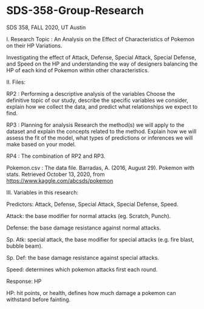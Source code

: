 # SDS-358-Group-Research
SDS 358, FALL 2020, UT Austin

I. Research Topic : An Analysis on the Effect of Characteristics of Pokemon on their HP Variations.

Investigating the effect of Attack, Defense, Special Attack, Special Defense, and Speed on the HP and understanding the way of designers balancing the HP of each kind of Pokemon within other characteristics. 

II. Files:

RP2 : Performing a descriptive analysis of the variables
Choose the definitive topic of our study, describe the specific variables we consider, explain how we collect the data, and predict what relationships we expect to find. 

RP3 : Planning for analysis
Research the method(s) we will apply to the dataset and explain the concepts related to the method. Explain how we will assess the fit of the model, what types of predictions or inferences we will make based on your model.

RP4 : The combination of RP2 and RP3.

Pokemon.csv : The data file.
Barradas, A. (2016, August 29). Pokemon with stats. Retrieved October 13, 2020, from https://www.kaggle.com/abcsds/pokemon

III. Variables in this research:

Predictors: Attack, Defense, Special Attack, Special Defense, Speed.

Attack: the base modifier for normal attacks (eg. Scratch, Punch).

Defense: the base damage resistance against normal attacks.

Sp. Atk: special attack, the base modifier for special attacks (e.g. fire blast, bubble beam).

Sp. Def: the base damage resistance against special attacks.

Speed: determines which pokemon attacks first each round.

Response: HP

HP: hit points, or health, defines how much damage a pokemon can withstand before fainting.

